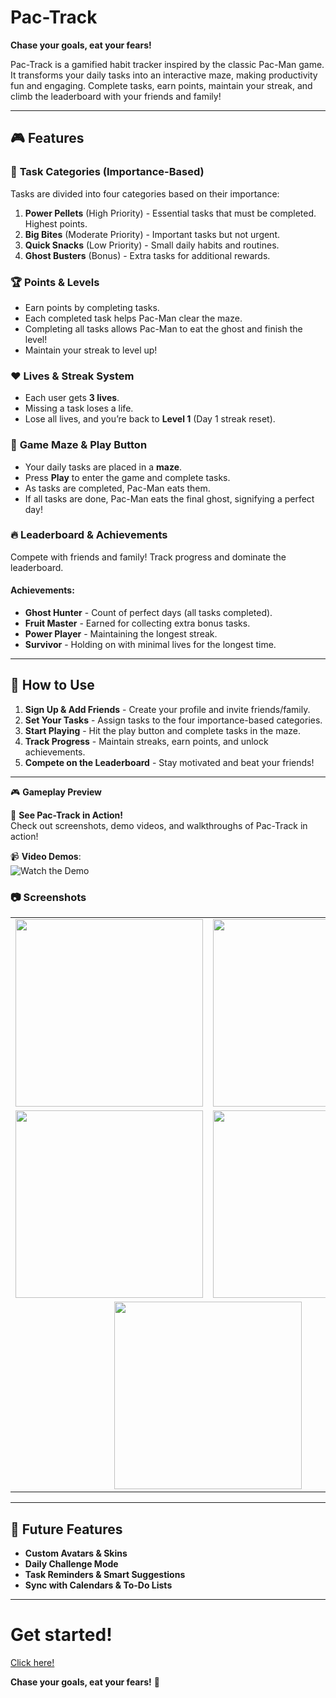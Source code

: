 # **Pac-Track**  

**Chase your goals, eat your fears!**  

Pac-Track is a gamified habit tracker inspired by the classic Pac-Man game. It transforms your daily tasks into an interactive maze, making productivity fun and engaging. Complete tasks, earn points, maintain your streak, and climb the leaderboard with your friends and family!  

---  

## 🎮 **Features**  

### 🎯 **Task Categories (Importance-Based)**  
Tasks are divided into four categories based on their importance:  
1. **Power Pellets** (High Priority) - Essential tasks that must be completed. Highest points.  
2. **Big Bites** (Moderate Priority) - Important tasks but not urgent.  
3. **Quick Snacks** (Low Priority) - Small daily habits and routines.  
4. **Ghost Busters** (Bonus) - Extra tasks for additional rewards.  

### 🏆 **Points & Levels**  
- Earn points by completing tasks.  
- Each completed task helps Pac-Man clear the maze.  
- Completing all tasks allows Pac-Man to eat the ghost and finish the level!  
- Maintain your streak to level up!  

### ❤️ **Lives & Streak System**  
- Each user gets **3 lives**.  
- Missing a task loses a life.  
- Lose all lives, and you’re back to **Level 1** (Day 1 streak reset).  

### 🏁 **Game Maze & Play Button**  
- Your daily tasks are placed in a **maze**.  
- Press **Play** to enter the game and complete tasks.  
- As tasks are completed, Pac-Man eats them.  
- If all tasks are done, Pac-Man eats the final ghost, signifying a perfect day!  

### 🔥 **Leaderboard & Achievements**  
Compete with friends and family! Track progress and dominate the leaderboard.  

#### **Achievements**:  
- **Ghost Hunter** - Count of perfect days (all tasks completed).  
- **Fruit Master** - Earned for collecting extra bonus tasks.  
- **Power Player** - Maintaining the longest streak.  
- **Survivor** - Holding on with minimal lives for the longest time.  

---  

## 📌 **How to Use**  
1. **Sign Up & Add Friends** - Create your profile and invite friends/family.  
2. **Set Your Tasks** - Assign tasks to the four importance-based categories.  
3. **Start Playing** - Hit the play button and complete tasks in the maze.  
4. **Track Progress** - Maintain streaks, earn points, and unlock achievements.  
5. **Compete on the Leaderboard** - Stay motivated and beat your friends!  

---  

🎮 **Gameplay Preview**  
 
🎥 **See Pac-Track in Action!**  
Check out screenshots, demo videos, and walkthroughs of Pac-Track in action!  

📹 **Video Demos**:  
![ Watch the Demo ](https://github.com/user-attachments/assets/c9300c18-9bfb-48ba-9e1d-c52df994e5c0)  

### 📷 **Screenshots**  

<div align="center">

<table>
  <tr>
    <td><img src="https://github.com/user-attachments/assets/d8037393-9abc-4caf-b1ba-4102f94a7f9b" width="300"/></td>
    <td><img src="https://github.com/user-attachments/assets/85603069-f092-4103-941a-cfdd142ad3d7" width="300"/></td>
  </tr>
  <tr>
    <td><img src="https://github.com/user-attachments/assets/7412b25a-c09a-49cb-a397-e7d1ccaafe57" width="300"/></td>
    <td><img src="https://github.com/user-attachments/assets/bda947ae-5d69-49c1-a644-9b9fb36c38c9" width="300"/></td>
  </tr>
  <tr>
    <td colspan="2" align="center">
      <img src="https://github.com/user-attachments/assets/2629640a-2d76-4690-a9e8-29eb58968125" width="300"/>
    </td>
  </tr>
</table>

</div>


---

## 🚀 **Future Features**  
- **Custom Avatars & Skins**  
- **Daily Challenge Mode**  
- **Task Reminders & Smart Suggestions**  
- **Sync with Calendars & To-Do Lists**  

---

# **Get started!**  
[Click here!](https://stupendous-crepe-af803e.netlify.app/)  

**Chase your goals, eat your fears!** 🎉  
